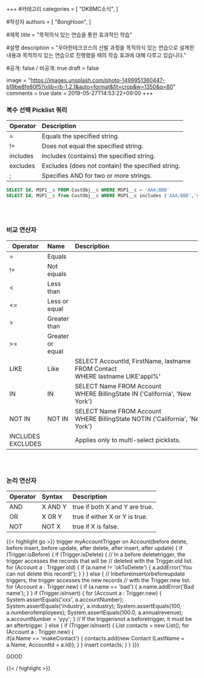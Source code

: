 +++
#카테고리
categories = [
    "DKBMC소식",
]

#작성자
authors = [
    "BongHoon",
]

#제목
title = "목적의식 있는 연습을 통한 효과적인 학습"

#설명
description = "우아한테크코스의 선발 과정을 목적의식 있는 연습으로 설계한 내용과 목적의식 있는 연습으로 진행했을 때의 학습 효과에 대해 다루고 있습니다."

#공개: false / 비공개: true
draft = false


image = "https://images.unsplash.com/photo-1499951360447-b19be8fe80f5?ixlib=rb-1.2.1&auto=format&fit=crop&w=1350&q=80"
comments = true
date = 2019-05-27T14:53:22+09:00
+++

<!-- 게시글 내용 -->
### 복수 선택 Picklist 쿼리
|Operator | Description|
|---|:---|
|=|Equals the specified string.|
|!=|Does not equal the specified string.|
|includes|Includes (contains) the specified string.|
|excludes|Excludes (does not contain) the specified string.|
|;|Specifies AND for two or more strings.|

```sql
SELECT Id, MSP1__c FROM CustObj__c WHERE MSP1__c = 'AAA;BBB'
SELECT Id, MSP1__c from CustObj__c WHERE MSP1__c includes ('AAA;BBB','CCC')
```
###### &nbsp;
### 비교 연산자
Operator | Name | Description
---|:---|:---
= | Equals | 
!= | Not equals | 
< | Less than | 
<= | Less or equal | 
> | Greater than | 
>= | Greater or equal | 
LIKE | Like | SELECT AccountId, FirstName, lastname <br/>FROM Contact <br/> WHERE lastname LIKE'appl%'
IN | IN | SELECT Name FROM Account <br/> WHERE BillingState IN ('California', 'New York')
NOT IN | NOT IN | SELECT Name FROM Account<br/>WHERE BillingState NOTIN ('California', 'New York')					
INCLUDES <br/> EXCLUDES| | Applies only to multi-select picklists.			


###### &nbsp;
### 논리 연산자
Operator | Syntax | Description
---|:---|:---
AND| X AND Y| true if both X and Y are true.
OR| X OR Y| true if either X or Y is true.
NOT| NOT X| true if X is false.


{{< highlight go >}}
trigger myAccountTrigger on Account(before delete, before insert, before update,
                                    after delete, after insert, after update) {
if (Trigger.isBefore) {
    if (Trigger.isDelete) {
        // In a before deletetrigger, the trigger accesses the records that will be
        // deleted with the Trigger.old list.
        for (Account a : Trigger.old) {
            if (a.name != 'okToDelete') {
                a.addError('You can not delete this record!');
            }
        }
    } else {
    // Inbeforeinsertorbeforeupdate triggers, the trigger accesses the new records
    // with the Trigger.new list.
        for (Account a : Trigger.new) {
            if (a.name == 'bad') {
                a.name.addError('Bad name');
            }
    }
    if (Trigger.isInsert) {
        for (Account a : Trigger.new) {
            System.assertEquals('xxx', a.accountNumber);
            System.assertEquals('industry', a.industry);
            System.assertEquals(100, a.numberofemployees);
            System.assertEquals(100.0, a.annualrevenue);
            a.accountNumber = 'yyy';
        }
// If the triggerisnot a beforetrigger, it must be an aftertrigger.
} else {
    if (Trigger.isInsert) {
        List<Contact> contacts = new List<Contact>();
        for (Account a : Trigger.new) {       
            if(a.Name == 'makeContact') {
                contacts.add(new Contact (LastName = a.Name, AccountId = a.Id));
            }
        }
      insert contacts;
    }
  }
}}}

<section class="ddd">
    <p>GOOD</p>
</section>
{{< / highlight >}}